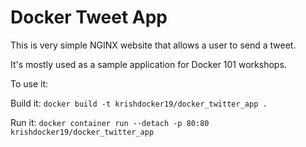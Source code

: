 # Docker Tweet App

This is very simple NGINX website that allows a user to send a tweet. 

It's mostly used as a sample application for Docker 101 workshops. 

To use it:

Build it:
`docker build -t krishdocker19/docker_twitter_app .`

Run it:
`docker container run --detach -p 80:80 krishdocker19/docker_twitter_app`
